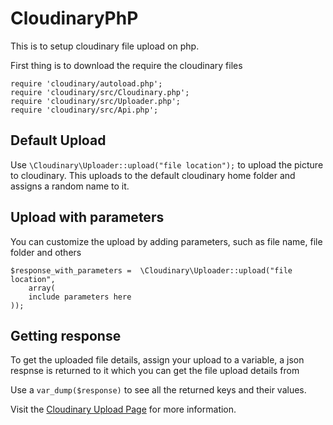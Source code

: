 # CloudinaryPhP
This is to setup cloudinary file upload on php.

First thing is to download the require the cloudinary files

```
require 'cloudinary/autoload.php';
require 'cloudinary/src/Cloudinary.php';
require 'cloudinary/src/Uploader.php';
require 'cloudinary/src/Api.php';
```

##  Default Upload
Use `\Cloudinary\Uploader::upload("file location");` to upload the picture to cloudinary.
This uploads to the default cloudinary home folder and assigns a random name to it.

##  Upload with parameters
You can customize the upload by adding parameters, such as file name, file folder and others
```
$response_with_parameters =  \Cloudinary\Uploader::upload("file location",
    array(
    include parameters here
));
```

## Getting response
To get the uploaded file details, assign your upload to a variable, a json respnse is returned to it which you can get the file upload details from

Use a `var_dump($response)` to see all the returned keys and their values.

Visit the [Cloudinary Upload Page](https://cloudinary.com/documentation/upload_images)  for more information.